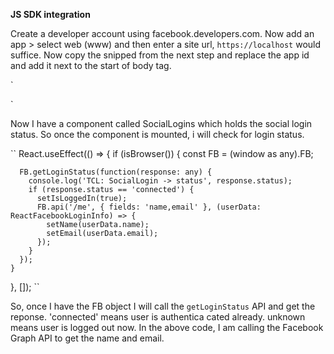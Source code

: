 **JS SDK integration**

Create a developer account using facebook.developers.com. Now add an app > select web (www) and then enter a site url, 
`https://localhost` would suffice.
Now copy the snipped from the next step and replace the app id and add it next to the start of body tag.

`
<script>
    window.fbAsyncInit = function () {
      FB.init({
        appId: '1813842465324998',
        autoLogAppEvents: true,
        xfbml: true,
        version: 'v2.11'
      });

      // Broadcast an event when FB object is ready
      var fbInitEvent = new Event('FBObjectReady');
      document.dispatchEvent(fbInitEvent);
    };

    (function (d, s, id) {
      var js, fjs = d.getElementsByTagName(s)[0];
      if (d.getElementById(id)) { return; }
      js = d.createElement(s); js.id = id;
      js.src = "https://connect.facebook.net/en_US/sdk.js";
      fjs.parentNode.insertBefore(js, fjs);
    }(document, 'script', 'facebook-jssdk'));
  </script>
`


Now I have a component called SocialLogins which holds the social login status. So once the component is mounted, 
i will check for login status.

``
  React.useEffect(() => {
    if (isBrowser()) {
      const FB = (window as any).FB;

      FB.getLoginStatus(function(response: any) {
        console.log('TCL: SocialLogin -> status', response.status);
        if (response.status == 'connected') {
          setIsLoggedIn(true);
          FB.api('/me', { fields: 'name,email' }, (userData: ReactFacebookLoginInfo) => {
            setName(userData.name);
            setEmail(userData.email);
          });
        }
      });
    }
  }, []);
``

So, once I have the FB object I will call the `getLoginStatus` API and get the reponse. 'connected' means user is authentica
cated already. unknown means user is logged out now. In the above code, I am calling the Facebook Graph API to get the 
name and email. 
